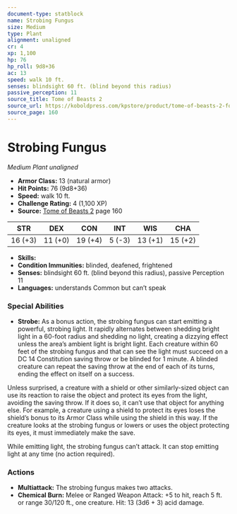 ```yaml
---
document-type: statblock
name: Strobing Fungus
size: Medium
type: Plant
alignment: unaligned
cr: 4
xp: 1,100
hp: 76
hp_roll: 9d8+36
ac: 13
speed: walk 10 ft.
senses: blindsight 60 ft. (blind beyond this radius) 
passive_perception: 11
source_title: Tome of Beasts 2
source_url: https://koboldpress.com/kpstore/product/tome-of-beasts-2-for-5th-edition
source_page: 160
---
```


# Strobing Fungus

*Medium* *Plant* *unaligned*

- **Armor Class:** 13 (natural armor)
- **Hit Points:** 76 (9d8+36)
- **Speed:** walk 10 ft.
- **Challenge Rating:** 4 (1,100 XP)
- **Source:** [Tome of Beasts 2](https://koboldpress.com/kpstore/product/tome-of-beasts-2-for-5th-edition) page 160

| STR | DEX | CON | INT | WIS | CHA |
| --- | --- | --- | --- | --- | --- |
| 16 (+3) | 11 (+0) | 19 (+4) | 5 (-3) | 13 (+1) | 15 (+2) |

- **Skills:** 
- **Condition Immunities:** blinded, deafened, frightened
- **Senses:** blindsight 60 ft. (blind beyond this radius), passive Perception 11
- **Languages:** understands Common but can’t speak

### Special Abilities

- **Strobe:** As a bonus action, the strobing fungus can start emitting a powerful, strobing light. It rapidly alternates between shedding bright light in a 60-foot radius and shedding no light, creating a dizzying effect unless the area’s ambient light is bright light. Each creature within 60 feet of the strobing fungus and that can see the light must succeed on a DC 14 Constitution saving throw or be blinded for 1 minute. A blinded creature can repeat the saving throw at the end of each of its turns, ending the effect on itself on a success.

Unless surprised, a creature with a shield or other similarly-sized object can use its reaction to raise the object and protect its eyes from the light, avoiding the saving throw. If it does so, it can’t use that object for anything else. For example, a creature using a shield to protect its eyes loses the shield’s bonus to its Armor Class while using the shield in this way. If the creature looks at the strobing fungus or lowers or uses the object protecting its eyes, it must immediately make the save.

While emitting light, the strobing fungus can’t attack. It can stop emitting light at any time (no action required).

### Actions

- **Multiattack:** The strobing fungus makes two attacks.
- **Chemical Burn:** Melee or Ranged Weapon Attack: +5 to hit, reach 5 ft. or range 30/120 ft., one creature. Hit: 13 (3d6 + 3) acid damage.
